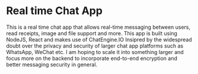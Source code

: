 # Real time Chat App

This is a real time chat app that allows real-time messaging between users, read receipts, image and file support and more. This app is built using NodeJS, React and makes use of ChatEngine.IO
Insipred by the widespread doubt over the privacy and security of larger chat app platforms such as WhatsApp, WeChat etc. I am hoping to scale it into something larger and focus more on the backend to incorporate end-to-end encryption and better messaging security in general.
